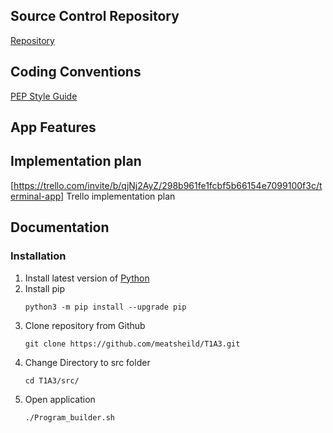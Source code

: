 ## Source Control Repository
[Repository](https://github.com/meatsheild/T1A3)
## Coding Conventions
[PEP Style Guide](https://peps.python.org/pep-0008/)
## App Features


## Implementation plan
[https://trello.com/invite/b/qjNj2AyZ/298b961fe1fcbf5b66154e7099100f3c/terminal-app] Trello implementation plan

## Documentation

### Installation

1. Install latest version of [Python](https://www.python.org/downloads/)
2. Install pip 
   ```
   python3 -m pip install --upgrade pip
   ```
3. Clone repository from Github
   ```
   git clone https://github.com/meatsheild/T1A3.git
   ```
4. Change Directory to src folder
   ```
   cd T1A3/src/
   ```
5. Open application
   ```
   ./Program_builder.sh
   ```